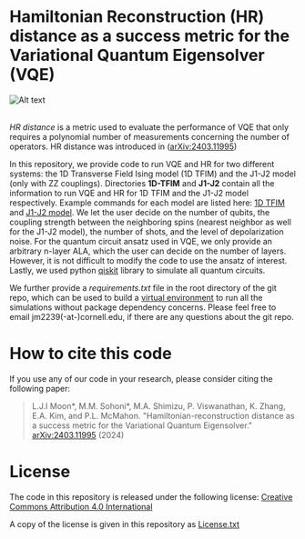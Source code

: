 # Hamiltonian Reconstruction (HR) distance as a success metric for the Variational Quantum Eigensolver (VQE)
![Alt text](https://github.com/mcmahon-lab/hamiltonian_reconstruction_metric/blob/master/images/HR_distance.png)
<br/><br/>

*HR distance* is a metric used to evaluate the performance of VQE that only requires a polynomial number of measurements concerning the number of operators. HR distance was introduced in ([arXiv:2403.11995](https://arxiv.org/abs/2403.11995))

In this repository, we provide code to run VQE and HR for two different systems: the 1D Transverse Field Ising model (1D TFIM) and the J1-J2 model (only with ZZ couplings). Directories **1D-TFIM** and **J1-J2** contain all the information to run VQE and HR for 1D TFIM and the J1-J2 model respectively. Example commands for each model are listed here: [1D TFIM](https://github.com/mcmahon-lab/hamiltonian_reconstruction_metric/tree/master/1D-TFIM#example-commands) and [J1-J2 model](https://github.com/mcmahon-lab/hamiltonian_reconstruction_metric/tree/master/J1-J2#example-commands). We let the user decide on the number of qubits, the coupling strength between the neighboring spins (nearest neighbor as well for the J1-J2 model), the number of shots, and the level of depolarization noise. For the quantum circuit ansatz used in VQE, we only provide an arbitrary n-layer ALA, which the user can decide on the number of layers. However, it is not difficult to modify the code to use the ansatz of interest. Lastly, we used python [qiskit](https://qiskit.org/) library to simulate all quantum circuits.

We further provide a *requirements.txt* file in the root directory of the git repo, which can be used to build a [virtual environment](https://docs.python.org/3/library/venv.html) to run all the simulations without package dependency concerns. Please feel free to email jm2239(-at-)cornell.edu, if there are any questions about the git repo.

# How to cite this code
If you use any of our code in your research, please consider citing the following paper:
>L.J.I Moon*, M.M. Sohoni*, M.A. Shimizu, P. Viswanathan, K. Zhang, E.A. Kim, and P.L. McMahon. "Hamiltonian-reconstruction distance as a success metric
for the Variational Quantum Eigensolver." [arXiv:2403.11995](https://arxiv.org/abs/2403.11995) (2024)

# License
The code in this repository is released under the following license:
[Creative Commons Attribution 4.0 International](https://creativecommons.org/licenses/by/4.0/)

A copy of the license is given in this repository as [License.txt](https://github.com/mcmahon-lab/hamiltonian_reconstruction_metric/blob/master/License.txt)



